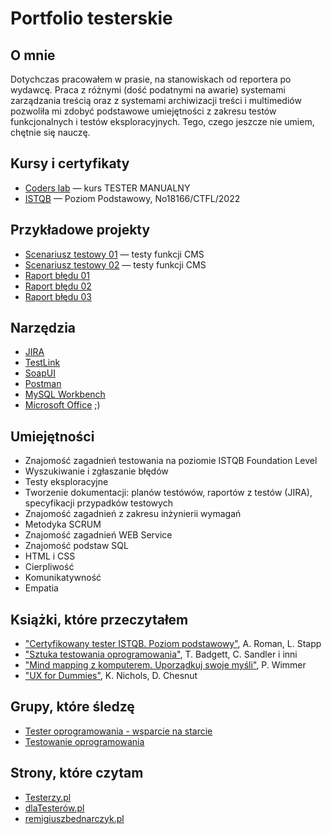 # Portfolio testerskie
## O mnie
Dotychczas pracowałem w prasie, na stanowiskach od reportera po wydawcę. Praca z różnymi (dość podatnymi na awarie) systemami zarządzania treścią oraz z systemami archiwizacji treści i multimediów pozwoliła mi zdobyć podstawowe umiejętności z zakresu testów funkcjonalnych i testów eksploracyjnych. Tego, czego jeszcze nie umiem, chętnie się nauczę.
## Kursy i certyfikaty
- [Coders lab](https://drive.google.com/file/d/1LGoccr0cR2I3vdrYvXsLvL5p_XKNrmnE/view?usp=sharing) — kurs TESTER MANUALNY 
- [ISTQB](https://drive.google.com/file/d/1nYt1jzC_lXlh8EoCC2MbPqG64i5-nQqZ/view?usp=sharing) — Poziom Podstawowy, No18166/CTFL/2022
## Przykładowe projekty
- [Scenariusz testowy 01](https://github.com/albinmb/portfolio/blob/main/SCENARIUSZTESTOWY.pdf) — testy funkcji CMS
- [Scenariusz testowy 02](https://github.com/albinmb/portfolio/blob/main/SCENARIUSZTESTOWY2.pdf) — testy funkcji CMS
- [Raport błędu 01](https://github.com/albinmb/portfolio/blob/main/RAPORTBLEDU.pdf)
- [Raport błędu 02](https://github.com/albinmb/portfolio/blob/main/RAPORTBLEDU02.pdf)
- [Raport błędu 03](https://github.com/albinmb/portfolio/blob/main/RAPORTBLEDU03.pdf)
## Narzędzia
- [JIRA](https://www.atlassian.com/software/jira)
- [TestLink](https://testlink.org/)
- [SoapUI](https://www.soapui.org/)
- [Postman](https://www.postman.com/)
- [MySQL Workbench](https://www.mysql.com/products/workbench/)
- [Microsoft Office](https://www.office.com/) ;)
## Umiejętności
- Znajomość zagadnień testowania na poziomie ISTQB Foundation Level
- Wyszukiwanie i zgłaszanie błędów
- Testy eksploracyjne
- Tworzenie dokumentacji: planów testówów, raportów z testów (JIRA), specyfikacji przypadków testowych
- Znajomość zagadnień z zakresu inżynierii wymagań
- Metodyka SCRUM
- Znajomość zagadnień WEB Service
- Znajomość podstaw SQL
- HTML i CSS
- Cierpliwość
- Komunikatywność 
- Empatia
## Książki, które przeczytałem
- ["Certyfikowany tester ISTQB. Poziom podstawowy"](https://lubimyczytac.pl/ksiazka/4943677/certyfikowany-tester-istqb-poziom-podstawowy), A. Roman, L. Stapp
- ["Sztuka testowania oprogramowania"](https://lubimyczytac.pl/ksiazka/170674/sztuka-testowania-oprogramowania), T. Badgett, C. Sandler i inni
- ["Mind mapping z komputerem. Uporządkuj swoje myśli"](https://lubimyczytac.pl/ksiazka/4876458/mind-mapping-z-komputerem-uporzadkuj-swoje-mysli), P. Wimmer
- ["UX for Dummies"](https://www.goodreads.com/book/show/20308857-ux-for-dummies), K. Nichols, D. Chesnut
## Grupy, które śledzę
- [Tester oprogramowania - wsparcie na starcie](https://www.facebook.com/groups/417833158717454/)
- [Testowanie oprogramowania](https://www.facebook.com/groups/141683635854223/)
## Strony, które czytam
- [Testerzy.pl](https://testerzy.pl/)
- [dlaTesterów.pl](https://www.facebook.com/dlaTesterowPL)
- [remigiuszbednarczyk.pl](https://remigiuszbednarczyk.pl/)
